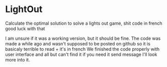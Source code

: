 # LightOut
Calculate the optimal solution to solve a lights out game, shit code in french good luck with that

I am unsure if it was a working version, but it should be fine.
The code was made a while ago and wasn't supposed to be posted on github so it is basicaly terrible to read + it's in french
We finished the code properly with user interface and all but can't find it if you need it send message I'll look more into it.
